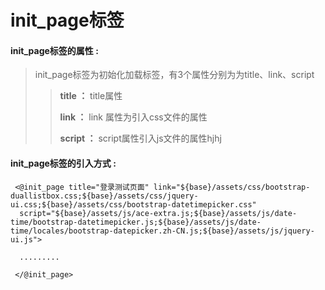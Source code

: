 # init\_page**标签**

#### init\_page**标签的属性 :**

> init\_page标签为初始化加载标签，有3个属性分别为为title、link、script
>
> > **title  ：** title属性
> >
> > **link ：** link 属性为引入css文件的属性
> >
> > **script ：** script属性引入js文件的属性hjhj

#### init\_page标签的引入方式 :

```
 <@init_page title="登录测试页面" link="${base}/assets/css/bootstrap-duallistbox.css;${base}/assets/css/jquery-ui.css;${base}/assets/css/bootstrap-datetimepicker.css" 
  script="${base}/assets/js/ace-extra.js;${base}/assets/js/date-time/bootstrap-datetimepicker.js;${base}/assets/js/date-time/locales/bootstrap-datepicker.zh-CN.js;${base}/assets/js/jquery-ui.js">

  .........

 </@init_page>
```



